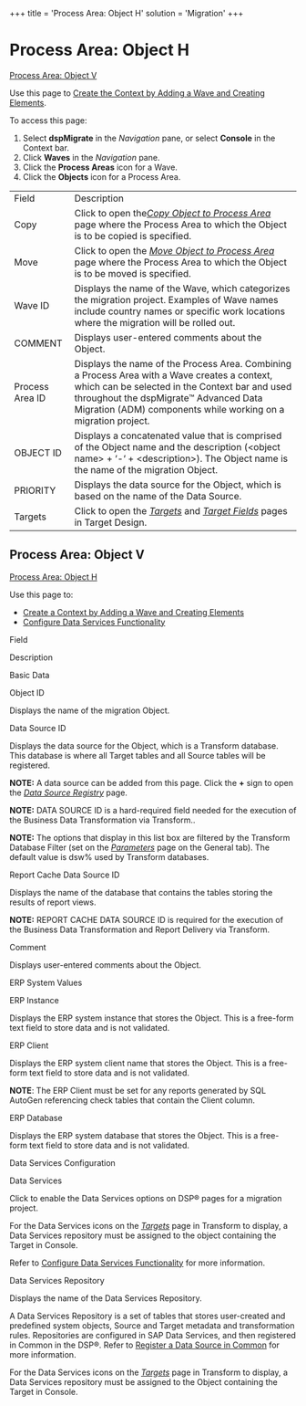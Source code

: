 +++
title = 'Process Area: Object H'
solution = 'Migration'
+++

# Process Area: Object H

[Process Area: Object V](#Process_Area_Object_V)

<div class="use">

Use this page to [Create the Context by Adding a Wave and Creating
Elements](../Use_Cases/Add_a_Wave_and_Create_Elements).

</div>

To access this page:

1.  Select <span style="font-weight: bold;">dspMigrate</span> in the
    <span style="font-style: italic;">Navigation</span> pane, or select
    <span style="font-weight: bold;">Console</span> in the Context bar.
2.  Click <span style="font-weight: bold;">Waves</span> in the
    <span style="font-style: italic;">Navigation</span> pane.
3.  Click the <span style="font-weight: bold;">Process Areas</span> icon
    for a Wave.
4.  Click the <span style="font-weight: bold;">Objects</span> icon for a
    Process
Area.

|                 |                                                                                                                                                                                                                                                                  |
| --------------- | ---------------------------------------------------------------------------------------------------------------------------------------------------------------------------------------------------------------------------------------------------------------- |
| Field           | Description                                                                                                                                                                                                                                                      |
| Copy            | Click to open the<span style="font-style: italic;">[Copy Object to Process Area](Copy_Object_to_Process_Area)</span> page where the Process Area to which the Object is to be copied is specified.                                                           |
| Move            | Click to open the *[Move Object to Process Area](Move_Object_to_Process_Area)* page where the Process Area to which the Object is to be moved is specified.                                                                                                  |
| Wave ID         | Displays the name of the Wave, which categorizes the migration project. Examples of Wave names include country names or specific work locations where the migration will be rolled out.                                                                          |
| COMMENT         | Displays user-entered comments about the Object.                                                                                                                                                                                                                 |
| Process Area ID | Displays the name of the Process Area. Combining a Process Area with a Wave creates a context, which can be selected in the Context bar and used throughout the dspMigrate™ Advanced Data Migration (ADM) components while working on a migration project.       |
| OBJECT ID       | Displays a concatenated value that is comprised of the Object name and the description (\<object name\> + ‘-‘ + \<description\>). The Object name is the name of the migration Object.                                                                           |
| PRIORITY        | Displays the data source for the Object, which is based on the name of the Data Source.                                                                                                                                                                          |
| Targets         | Click to open the <span style="font-style: italic;">[Targets](../../Design/Page_Desc/Targets_H_Design)</span> and <span style="font-style: italic;">[Target Fields](../../Design/Page_Desc/Target_Fields_H_Target_Design)</span> pages in Target Design. |

## <span id="Process_Area_Object_V"></span>Process Area: Object V

[Process Area: Object H](#Process_Area:_Object_H)

<div class="use">

Use this page to:

  - [Create a Context by Adding a Wave and Creating
    Elements](../Use_Cases/Add_a_Wave_and_Create_Elements)
  - [Configure Data Services
    Functionality](../Config/Configure_Data_Services_Functionality)

</div>

Field

Description

Basic Data

Object ID

Displays the name of the migration Object.

Data Source ID

Displays the data source for the Object, which is a Transform database.
This database is where all Target tables and all Source tables will be
registered.

**NOTE:** A data source can be added from this page. Click the **+**
sign to open the *[Data Source
Registry](../../../Platform/Common/Page_Desc/Data_Source_Registry_H)*
page.

**NOTE:** DATA SOURCE ID is a hard-required field needed for the
execution of the Business Data Transformation via Transform..

**NOTE:** The options that display in this list box are filtered by the
Transform Database Filter (set on the *[Parameters](Parameters)*
page on the General tab). The default value is dsw% used by Transform
databases.

Report Cache Data Source ID

Displays the name of the database that contains the tables storing the
results of report views.

**NOTE:** REPORT CACHE DATA SOURCE ID is required for the execution of
the Business Data Transformation and Report Delivery via Transform.

Comment

Displays user-entered comments about the Object.

ERP System Values

ERP Instance

Displays the ERP system instance that stores the Object. This is a
free-form text field to store data and is not validated.

ERP Client

Displays the ERP system client name that stores the Object. This is a
free-form text field to store data and is not validated.

**NOTE**: The ERP Client must be set for any reports generated by SQL
AutoGen referencing check tables that contain the Client column.

ERP Database

Displays the ERP system database that stores the Object. This is a
free-form text field to store data and is not validated.

Data Services Configuration

Data Services

Click to enable the Data Services options on DSP® pages for a migration
project.

For the Data Services icons on the
*[Targets](../../Transform/Page_Desc/Targets_H)* page in Transform
to display, a Data Services repository must be assigned to the object
containing the Target in Console.

Refer to [Configure Data Services
Functionality](../Config/Configure_Data_Services_Functionality) for
more information.

Data Services Repository

Displays the name of the Data Services Repository.

A Data Services Repository is a set of tables that stores user-created
and predefined system objects, Source and Target metadata and
transformation rules. Repositories are configured in SAP Data Services,
and then registered in Common in the DSP®. Refer to [Register a Data
Source in
Common](../../../Platform/Common/Use_Cases/Register_a_Data_Source_in_Common)
for more information.

For the Data Services icons on the
*[Targets](../../Transform/Page_Desc/Targets_H)* page in Transform
to display, a Data Services repository must be assigned to the Object
containing the Target in Console.
